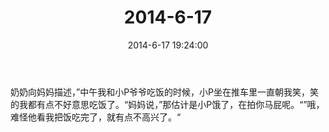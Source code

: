 ﻿---
title: "2014-6-17"
date: 2014-6-17 19:24:00
tags:
categories: 爸爸
---
奶奶向妈妈描述，”中午我和小P爷爷吃饭的时候，小P坐在推车里一直朝我笑，笑的我都有点不好意思吃饭了。“妈妈说，”那估计是小P饿了，在拍你马屁呢。“”哦，难怪他看我把饭吃完了，就有点不高兴了。“ 